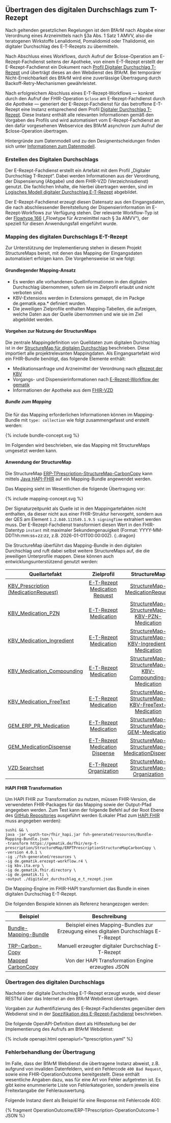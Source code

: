 ## Übertragen des digitalen Durchschlags zum T-Rezept

Nach geltenden gesetzlichen Regelungen ist dem BfArM nach Abgabe einer Verordnung eines Arzneimittels nach §3a Abs. 1 Satz 1 AMVV, also die teratogenen Wirkstoffe Lenalidomid, Pomalidomid oder Thalidomid, ein digitaler Durchschlag des E-T-Rezepts zu übermitteln.

Nach Abschluss eines Workflows, durch Aufruf der $close-Operation am E-Rezept-Fachdienst seitens der Apotheke, von einem E-T-Rezept erstellt der E-Rezept-Fachdienst ein Dokument nach [Profil Digitaler Durchschlag T-Rezept](./StructureDefinition-erp-tprescription-carbon-copy.html) und überträgt dieses an den Webdienst des BfArM. Bei temporärer Nicht-Erreichbarkeit des BfArM wird eine zuverlässige Übertragung durch Backoff-Retry-Mechanismen gewährleistet.

Nach erfolgreichem Abschluss eines E-T-Rezept-Workflows — konkret durch den Aufruf der FHIR-Operation `$close` am E-Rezept-Fachdienst durch die Apotheke — generiert der E-Rezept-Fachdienst für das betroffene E-T-Rezept eine Instanz entsprechend dem Profil [Digitaler Durchschlag T-Rezept](./StructureDefinition-erp-tprescription-carbon-copy.html).
Diese Instanz enthält alle relevanten Informationen gemäß den Vorgaben des Profils und wird automatisiert vom E-Rezept-Fachdienst an den dafür vorgesehenen Webservice des BfArM asynchron zum Aufruf der $close-Operation übertragen.

Hintergründe zum Datenmodell und zu den Designentscheidungen finden sich unter [Informationen zum Datenmodell](./datamodel.html).

### Erstellen des Digitalen Durchschlags

Der E-Rezept-Fachdienst erstellt ein Artefakt mit dem Profil „Digitaler Durchschlag T-Rezept“. Dabei werden Informationen aus der Verordnung, der Dispensierung (Abgabe) und dem FHIR-VZD (Verzeichnisdienst) genutzt. Die fachlichen Inhalte, die hierbei übertragen werden, sind im [Logisches Modell digitaler Durchschlag E-T-Rezept](./StructureDefinition-erp-tprescription-carbon-copy-logical.html) abgebildet.

Der E-Rezept-Fachdienst erzeugt diesen Datensatz aus den Eingangsdaten, die nach abschliessender Bereitstellung der Dispensierinformation im E-Rezept-Workflows zur Verfügung stehen. Der relevante Workflow-Typ ist der [Flowtype 166](https://simplifier.net/erezept-workflow/gem-erp-cs-flowtype) („Flowtype für Arzneimittel nach § 3a AMVV“), der speziell für diesen Anwendungsfall eingeführt wurde.

### Mapping des digitalen Durchschlags E-T-Rezept

Zur Unterstützung der Implementierung stehen in diesem Projekt StructureMaps bereit, mit denen das Mapping der Eingangsdaten automatisiert erfolgen kann. Die Vorgehensweise ist wie folgt:

#### Grundlegender Mapping-Ansatz

- Es werden alle vorhandenen Quellinformationen in den digitalen Durchschlag übernommen, sofern sie im Zielprofil erlaubt und nicht verboten sind.
- KBV-Extensions werden in Extensions gemappt, die im Packge de.gematik.epa.* definiert wurden.
- Die jeweiligen Zielprofile enthalten Mapping-Tabellen, die aufzeigen, welche Daten aus der Quelle übernommen und wie sie im Ziel abgebildet werden.

#### Vorgehen zur Nutzung der StructureMaps

Die zentrale Mappingdefinition von Quelldaten zum digitalen Durchschlag ist in der [StructureMap für digitalen Durchschlag](./StructureMap-ERPTPrescriptionStructureMapCarbonCopy.html) beschrieben. Diese importiert alle projektrelevanten Mappingdaten. Als Eingangsartefakt wird ein FHIR-Bundle benötigt, das folgende Elemente enthält:

- Medikationsanfrage und Arzneimittel der Verordnung nach [eRezept der KBV](https://simplifier.net/eRezept)
- Vorgangs- und Dispensierinformationen nach [E-Rezept-Workflow der gematik](https://simplifier.net/erezept-workflow)
- Informationen der Apotheke aus dem [FHIR-VZD](https://simplifier.net/VZD-FHIR-Directory)

##### Bundle zum Mapping

Die für das Mapping erforderlichen Informationen können im Mapping-Bundle mit `type: collection` wie folgt zusammengefasst und erstellt werden:

<div class="gem-ig-svg-container" style="--box-width: 700px;">
    {% include bundle-concept.svg %}
</div>

Im Folgenden wird beschrieben, wie das Mapping mit StructureMaps umgesetzt werden kann.

#### Anwendung der StructureMap

Die StructureMap [ERP-TPrescription-StructureMap-CarbonCopy](./StructureMap-ERPTPrescriptionStructureMapCarbonCopy.html) kann mittels [Java HAPI-FHIR](https://github.com/hapifhir/org.hl7.fhir.core) auf ein Mapping-Bundle angewendet werden.

Das Mapping sieht im Wesentlichen die folgende Übertragung vor:

<div class="gem-ig-svg-container" style="--box-width: 700px;">
    {% include mapping-concept.svg %}
</div>

Der Signaturzeitpunkt als Quelle ist in den Mappingartefakten nicht enthalten, da dieser nicht aus einer FHIR-Struktur hervorgeht, sondern aus der QES am Element `1.2.840.113549.1.9.5 signingTime` extrahiert werden muss. Der E-Rezept-Fachdienst transformiert diesen Wert in den FHIR-Datentyp `instant` mit maximaler Sekundengenauigkeit (Format: YYYY-MM-DDThh:mm:ss+zz:zz, z.B. 2026-01-01T00:00:00Z).
{:.dragon}

Die StructureMap überführt das Mapping-Bundle in den digitalen Durchschlag und ruft dabei selbst weitere StructureMaps auf, die die jeweiligen Unterprofile mappen. Diese können auch entwicklungsunterstützend genutzt werden:

| Quellartefakt  | Zielprofil | StructureMap |
| ------------- |:-------------:|:-------------:|
| [KBV_Prescription (MedicationRequest)](https://simplifier.net/erezept/kbv_pr_erp_prescription)| [E-T-Rezept Medication Request](./StructureDefinition-erp-tprescription-medication-request.html) | [StructureMap-MedicationRequest](./StructureMap-ERPTPrescriptionStructureMapMedicationRequest.html) |
| [KBV_Medication_PZN](https://simplifier.net/erezept/kbv_pr_erp_medication_pzn) | [E-T-Rezept Medication](./StructureDefinition-erp-tprescription-medication.html) | [StructureMap-StructureMap-KBV-PZN-Medication](./StructureMap-ERPTPrescriptionStructureMapKBVPZNMedication.html) |
| [KBV_Medication_Ingredient](https://simplifier.net/erezept/kbv_pr_erp_medication_ingredient) | [E-T-Rezept Medication](./StructureDefinition-erp-tprescription-medication.html) | [StructureMap-StructureMap-KBV-Ingredient-Medication](./StructureMap-ERPTPrescriptionStructureMapKBVIngredientMedication.html) |
| [KBV_Medication_Compounding](https://simplifier.net/erezept/kbv_pr_erp_medication_compounding) | [E-T-Rezept Medication](./StructureDefinition-erp-tprescription-medication.html) | [StructureMap-StructureMap-KBV-Compounding-Medication](./StructureMap-ERPTPrescriptionStructureMapKBVCompoundingMedication.html) |
| [KBV_Medication_FreeText](https://simplifier.net/erezept/kbv_pr_erp_medication_freetext) | [E-T-Rezept Medication](./StructureDefinition-erp-tprescription-medication.html) | [StructureMap-StructureMap-KBV-FreeText-Medication](./StructureMap-ERPTPrescriptionStructureMapKBVFreeTextMedication.html) |
| [GEM_ERP_PR_Medication](https://simplifier.net/erezept-workflow/gem_erp_pr_medication) | [E-T-Rezept Medication](./StructureDefinition-erp-tprescription-medication.html) | [StructureMap-StructureMap-GEM-Medication](./StructureMap-ERPTPrescriptionStructureMapGEMMedication.html) |
| [GEM_MedicationDispense](https://simplifier.net/erezept-workflow/gem_erp_pr_medicationdispense) | [E-T-Rezept Medication Dispense](./StructureDefinition-erp-tprescription-medication-dispense.html) | [StructureMap-StructureMap-MedicationDispense](./StructureMap-ERPTPrescriptionStructureMapMedicationDispense.html) |
| [VZD Searchset](./StructureDefinition-erp-tprescription-vzd-searchset.html) | [E-T-Rezept Organization](./StructureDefinition-erp-tprescription-organization.html) | [StructureMap-StructureMap-Organization](./StructureMap-ERPTPrescriptionStructureMapOrganization.html) |

#### HAPI FHIR Transformation

Um HAPI FHIR zur Transformation zu nutzen, müssen FHIR-Version, die verwendeten FHIR-Packages für das Mapping sowie der Output-Pfad angegeben werden. Zum Test kann der folgende Befehl auf der Root Ebene des [GitHub Repositories](https://github.com/gematik/spec-erp-t-prescription) ausgeführt werden (Lokaler Pfad zum [HAPI FHIR](https://github.com/hapifhir/org.hl7.fhir.core/releases) muss angegeben werden):
```
sushi && \
java -jar <path-to>/fhir_hapi.jar fsh-generated/resources/Bundle-Mapping-Bundle.json \
-transform https://gematik.de/fhir/erp-t-prescription/StructureMap/ERPTPrescriptionStructureMapCarbonCopy \
-version 4.0.1 \
-ig ./fsh-generated/resources \
-ig de.gematik.erezept-workflow.r4 \
-ig kbv.ita.erp \
-ig de.gematik.fhir.directory \
-ig de.gematik.ti \
-output ./digitaler_durchschlag_e_t_rezept.json
```

Die Mapping-Engine im FHIR-HAPI transformiert das Bundle in einen digitalen Durchschlag E-T-Rezept.

Die folgenden Beispiele können als Referenz herangezogen werden:

| Beispiel  | Beschreibung |
| ------------- |:-------------:|
|[Bundle-Mapping-Bundle](./Bundle-Mapping-Bundle.html)|Beispiel eines Mapping-Bundles zur Erzeugung eines digitalen Durchschlags E-T-Rezept|
|[TRP-Carbon-Copy](./Parameters-TRP-Carbon-Copy.html)|Manuell erzeugter digitaler Durchschlag E-T-Rezept|
|[Mapped CarbonCopy](./Bundle-erp-t-prescription-carbon-copy-actual.json)|Von der HAPI Transformation Engine erzeugtes JSON|

### Übertragen des digitalen Durchschlags

Nachdem der digitale Durchschlag E-T-Rezept erzeugt wurde, wird dieser RESTful über das Internet an den BfArM Webdienst übertragen. 

Vorgaben zur Authentifizierung des E-Rezept-Fachdienstes gegenüber dem Webdienst sind in der [Spezifikation des E-Rezept-Fachdienst](https://gemspec.gematik.de/docs/gemSpec/gemSpec_FD_eRp/latest/) beschrieben.

Die folgende OpenAPI-Definition dient als Hilfestellung bei der Implementierung des Aufrufs am BfArM Webdienst:

{% include openapi.html openapiurl="tprescription.yaml" %}

### Fehlerbehandlung der Übertragung

Im Falle, dass der BfArM Webdienst die übertragene Instanz abweist, z.B. aufgrund von invaliden Datenfeldern, wird ein Fehlercode `400 Bad Request`, sowie eine FHIR-OperationOutcome bereitgestellt. Diese enthält wesentliche Angaben dazu, was für eine Art von Fehler aufgetreten ist.
Es gibt keine enummerierte Liste von Fehlerkategorien, sondern jeweils eine Freitextangabe der Fehlerauswertung. 

Folgende Instanz dient als Beispiel für eine Response mit Fehlercode 400:

{% fragment OperationOutcome/ERP-TPrescription-OperationOutcome-1 JSON %}